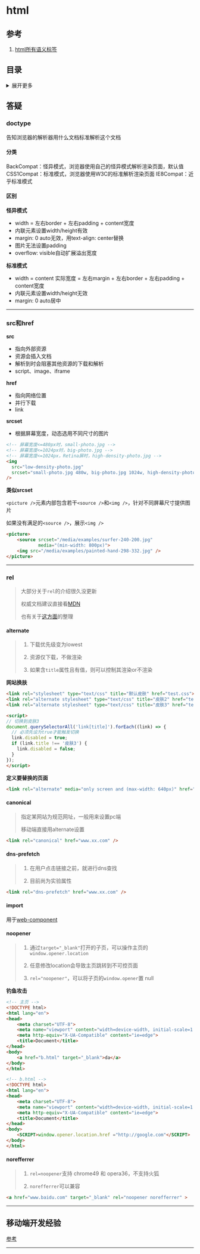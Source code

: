 # html

## 参考
1. [html所有语义标签](https://blog.csdn.net/microcosmv/article/details/51644998)

## 目录
<details>
<summary>展开更多</summary>

* [`doctype`](#doctype)
* [`src和href`](#src和href)
* [`rel`](#rel)
* [`移动端开发经验`](#移动端开发经验)

</details>

## 答疑

### doctype
告知浏览器的解析器用什么文档标准解析这个文档

#### 分类
BackCompat：怪异模式，浏览器使用自己的怪异模式解析渲染页面，默认值
CSS1Compat：标准模式，浏览器使用W3C的标准解析渲染页面
IE8Compat：近乎标准模式

#### 区别

**怪异模式**

- width = 左右border + 左右padding + content宽度
- 内联元素设置width/height有效
- margin: 0 auto无效，用text-align: center替换
- 图片无法设置padding
- overflow: visible自动扩展溢出宽度

**标准模式**

- width = content
  实际宽度 = 左右margin + 左右border + 左右padding + content宽度
- 内联元素设置width/height无效
- margin: 0 auto居中

---

### src和href

**src**

- 指向外部资源
- 资源会插入文档
- 解析到时会阻塞其他资源的下载和解析
- script、image、iframe

**href**

- 指向网络位置
- 并行下载
- link

**srcset**

- 根据屏幕宽度，动态选用不同尺寸的图片

```html
<!-- 屏幕宽度<=480px时，small-photo.jpg -->
<!-- 屏幕宽度<=1024px时，big-photo.jpg -->
<!-- 屏幕宽度<=1024px，Retina屏时，high-density-photo.jpg -->
<img
  src="low-density-photo.jpg"
  srcset="small-photo.jpg 480w, big-photo.jpg 1024w, high-density-photo.jpg 1024w 2x"
/>
``` 

**类似srcset**

`<picture />`元素内部包含若干`<source />`和`<img />`，针对不同屏幕尺寸提供图片

如果没有满足的`<source />`，展示`<img />`

```html
<picture>
    <source srcset="/media/examples/surfer-240-200.jpg"
            media="(min-width: 800px)">
    <img src="/media/examples/painted-hand-298-332.jpg" />
</picture>
```

---

### rel
> 大部分关于`rel`的介绍很久没更新
>
> 权威文档建议直接看[MDN](https://developer.mozilla.org/zh-CN/docs/Web/HTML/Link_types)
>
> 也有关于[这方面](https://www.zhangxinxu.com/wordpress/2019/06/html-a-link-rel/)的整理
>

#### alternate
> 1. 下载优先级变为lowest
>
> 2. 资源仅下载，不做渲染
>
> 3. 如果含`title`属性且有值，则可以控制其渲染or不渲染

**网站换肤**

```html
<link rel="stylesheet" type="text/css" title="默认皮肤" href="test.css">
<link rel="alternate stylesheet" type="text/css" title="皮肤2" href="test1.css">
<link rel="alternate stylesheet" type="text/css" title="皮肤3" href="test2.css">

<script>
// 切换到皮肤3
document.querySelectorAll('link[title]').forEach((link) => {
  // 必须先设为true才能触发切换
  link.disabled = true;
  if (link.title !== '皮肤3') {
    link.disabled = false;
  }
});
</script>
```

**定义要替换的页面**

```html
<link rel="alternate" media="only screen and (max-width: 640px)" href="https://m.baidu.com/" />
```

#### canonical
>
> 指定某网站为规范网址，一般用来设置pc端
>
> 移动端直接用alternate设置
>

```html
<link rel="canonical" href="www.xx.com" />
```

#### dns-prefetch
>
> 1. 在用户点击链接之前，就进行dns查找
>
> 2. 目前尚为实验属性
>

```html
<link rel="dns-prefetch" href="www.xx.com" />
```

#### import
用于[web-component](https://developer.mozilla.org/en-US/docs/Web/Web_Components/HTML_Imports)

#### noopener
>
> 1. 通过`target="_blank"`打开的子页，可以操作主页的`window.opener.location`
>
> 2. 任意修改location会导致主页跳转到不可控页面
>
> 3. `rel="noopener"`，可以将子页的`window.opener`置 null

**钓鱼攻击**

```html
<!-- 主页 -->
<!DOCTYPE html>
<html lang="en">
<head>
    <meta charset="UTF-8">
    <meta name="viewport" content="width=device-width, initial-scale=1.0">
    <meta http-equiv="X-UA-Compatible" content="ie=edge">
    <title>Document</title>
</head>
<body>
    <a href="b.html" target="_blank">da</a>
</body>
</html>
```

```html
<!-- b.html -->
<!DOCTYPE html>
<html lang="en">
<head>
    <meta charset="UTF-8">
    <meta name="viewport" content="width=device-width, initial-scale=1.0">
    <meta http-equiv="X-UA-Compatible" content="ie=edge">
    <title>Document</title>
</head>
<body>
    <SCRIPT>window.opener.location.href ="http://google.com"</SCRIPT>
</body>
</html>

```

#### norefferrer
>
> 1. `rel=noopener`支持 chrome49 和 opera36，不支持火狐
>
> 2. `norefferrer`可以兼容

```html
<a href="www.baidu.com" target="_blank" rel="noopener norefferrer" >
```

---

## 移动端开发经验
[参考](./移动端开发经验.md)

---
